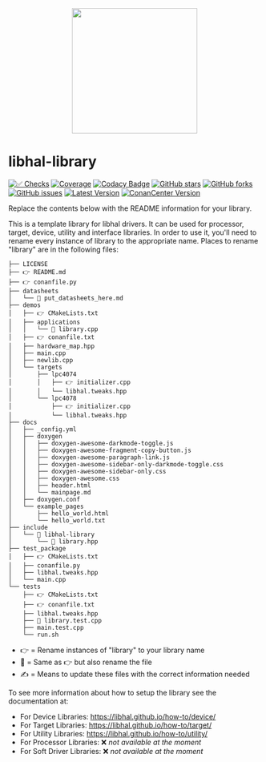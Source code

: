 <div align="center">
<img height="250" src="https://raw.githubusercontent.com/libhal/.github/main/profile/logo.png">
</div>

# libhal-library

[![✅ Checks](https://github.com/libhal/libhal-library/actions/workflows/ci.yml/badge.svg)](https://github.com/libhal/libhal-library/actions/workflows/ci.yml)
[![Coverage](https://libhal.github.io/libhal-library/coverage/coverage.svg)](https://libhal.github.io/libhal-library/coverage/)
[![Codacy Badge](https://app.codacy.com/project/badge/Grade/b084e6d5962d49a9afcb275d62cd6586)](https://www.codacy.com/gh/libhal/libhal-library/dashboard?utm_source=github.com&amp;utm_medium=referral&amp;utm_content=libhal/libhal-library&amp;utm_campaign=Badge_Grade)
[![GitHub stars](https://img.shields.io/github/stars/libhal/libhal-library.svg)](https://github.com/libhal/libhal-library/stargazers)
[![GitHub forks](https://img.shields.io/github/forks/libhal/libhal-library.svg)](https://github.com/libhal/libhal-library/network)
[![GitHub issues](https://img.shields.io/github/issues/libhal/libhal.svg)](https://github.com/libhal/libhal/issues)
[![Latest Version](https://libhal.github.io/libhal-library/latest_version.svg)](https://github.com/libhal/libhal-library/blob/main/conanfile.py)
[![ConanCenter Version](https://repology.org/badge/version-for-repo/conancenter/libhal-library.svg)](https://conan.io/center/libhal-library)

Replace the contents below with the README information for your library.

This is a template library for libhal drivers. It can be used for processor,
target, device, utility and interface libraries. In order to use it, you'll
need to rename every instance of library to the appropriate name. Places to
rename "library" are in the following files:

```
├── LICENSE
├── 👉 README.md
├── 👉 conanfile.py
├── datasheets
│   └── 📛 put_datasheets_here.md
├── demos
│   ├── 👉 CMakeLists.txt
│   ├── applications
│   │   └── 📛 library.cpp
│   ├── 👉 conanfile.txt
│   ├── hardware_map.hpp
│   ├── main.cpp
│   ├── newlib.cpp
│   └── targets
│       ├── lpc4074
│       │   ├── 👉 initializer.cpp
│       │   └── libhal.tweaks.hpp
│       └── lpc4078
│           ├── 👉 initializer.cpp
│           └── libhal.tweaks.hpp
├── docs
│   ├── _config.yml
│   ├── doxygen
│   │   ├── doxygen-awesome-darkmode-toggle.js
│   │   ├── doxygen-awesome-fragment-copy-button.js
│   │   ├── doxygen-awesome-paragraph-link.js
│   │   ├── doxygen-awesome-sidebar-only-darkmode-toggle.css
│   │   ├── doxygen-awesome-sidebar-only.css
│   │   ├── doxygen-awesome.css
│   │   ├── header.html
│   │   └── mainpage.md
│   ├── doxygen.conf
│   └── example_pages
│       ├── hello_world.html
│       └── hello_world.txt
├── include
│   └── 📛 libhal-library
│       └── 📛 library.hpp
├── test_package
│   ├── 👉 CMakeLists.txt
│   ├── conanfile.py
│   ├── libhal.tweaks.hpp
│   └── main.cpp
└── tests
    ├── 👉 CMakeLists.txt
    ├── 👉 conanfile.txt
    ├── libhal.tweaks.hpp
    ├── 📛 library.test.cpp
    ├── main.test.cpp
    └── run.sh
```

* 👉 = Rename instances of "library" to your library name
* 📛 = Same as 👉 but also rename the file
* ✍️  = Means to update these files with the correct information needed

To see more information about how to setup the library see the documentation
at:

- For Device Libraries: https://libhal.github.io/how-to/device/
- For Target Libraries: https://libhal.github.io/how-to/target/
- For Utility Libraries: https://libhal.github.io/how-to/utility/
- For Processor Libraries: ❌ _not available at the moment_
- For Soft Driver Libraries: ❌ _not available at the moment_
